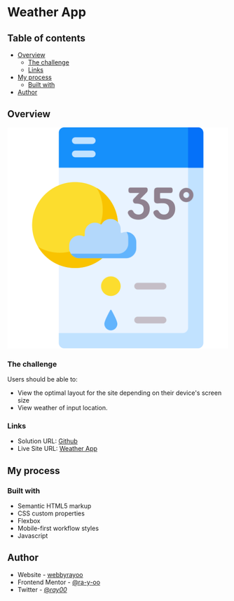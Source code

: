 # Weather App

## Table of contents

- [Overview](#overview)
  - [The challenge](#the-challenge)
  - [Links](#links)
- [My process](#my-process)
  - [Built with](#built-with)
- [Author](#author)

## Overview

![Design Preview](./images/weather-app.png)

### The challenge

Users should be able to:

- View the optimal layout for the site depending on their device's screen size
- View weather of input location.

### Links

- Solution URL: [Github](https://github.com/ra-y-oo/weatherAPP)
- Live Site URL: [Weather App](https://ra-y-oo.github.io/weatherAPP/)

## My process

### Built with

- Semantic HTML5 markup
- CSS custom properties
- Flexbox
- Mobile-first workflow
styles
- Javascript

## Author

- Website - [webbyrayoo](https://ra-y-oo.github.io/my_work/)
- Frontend Mentor - [@ra-y-oo](https://www.frontendmentor.io/profile/@ra-y-oo)
- Twitter - [@_ray00_](https://www.twitter.com/@_ray00_)
